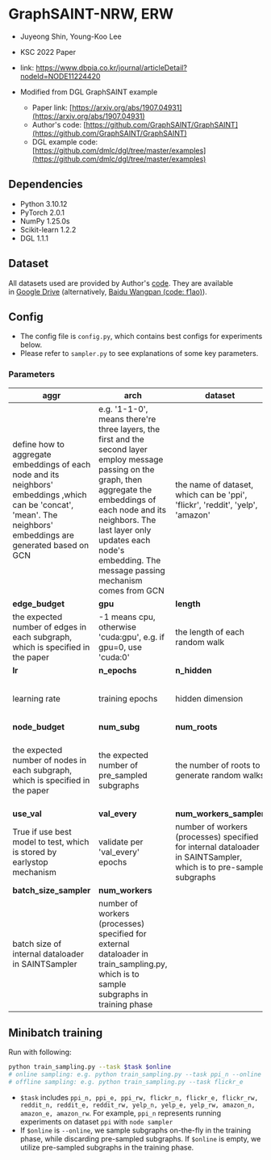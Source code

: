 # GraphSAINT-NRW, ERW
- Juyeong Shin, Young-Koo Lee
- KSC 2022 Paper
- link: https://www.dbpia.co.kr/journal/articleDetail?nodeId=NODE11224420

- Modified from DGL GraphSAINT example
    - Paper link: [https://arxiv.org/abs/1907.04931](https://arxiv.org/abs/1907.04931)
    - Author's code: [https://github.com/GraphSAINT/GraphSAINT](https://github.com/GraphSAINT/GraphSAINT)
    - DGL example code: [https://github.com/dmlc/dgl/tree/master/examples](https://github.com/dmlc/dgl/tree/master/examples)

## Dependencies

- Python 3.10.12
- PyTorch 2.0.1
- NumPy 1.25.0s
- Scikit-learn 1.2.2
- DGL 1.1.1

## Dataset

All datasets used are provided by Author's [code](https://github.com/GraphSAINT/GraphSAINT). They are available in [Google Drive](https://drive.google.com/drive/folders/1zycmmDES39zVlbVCYs88JTJ1Wm5FbfLz) (alternatively, [Baidu Wangpan (code: f1ao)](https://pan.baidu.com/s/1SOb0SiSAXavwAcNqkttwcg#list/path=%2F)).

## Config

- The config file is `config.py`, which contains best configs for experiments below.
- Please refer to `sampler.py` to see explanations of some key parameters.

### Parameters

| **aggr**                                                     | **arch**                                                     | **dataset**                                                  | **dropout**                                                  |
| ------------------------------------------------------------ | ------------------------------------------------------------ | ------------------------------------------------------------ | ------------------------------------------------------------ |
| define how to aggregate embeddings of each node and its neighbors' embeddings ,which can be 'concat', 'mean'. The neighbors' embeddings are generated based on GCN | e.g. '1-1-0', means there're three layers, the first and the second layer employ message passing on the graph, then aggregate the embeddings of each node  and its neighbors. The last layer only updates each node's embedding. The message passing  mechanism comes from GCN | the name of dataset, which can be 'ppi', 'flickr', 'reddit', 'yelp', 'amazon' | the dropout of model used in train_sampling.py               |
| **edge_budget**                                              | **gpu**                                                      | **length**                                                   | **log_dir**                                                  |
| the expected number of edges in each subgraph, which is specified in the paper | -1 means cpu, otherwise 'cuda:gpu', e.g. if gpu=0, use 'cuda:0' | the length of each random walk                               | the directory storing logs                                   |
| **lr**                                                       | **n_epochs**                                                 | **n_hidden**                                                 | **no_batch_norm**                                            |
| learning rate                                                | training epochs                                              | hidden dimension                                             | True if do NOT employ batch normalization in each layer      |
| **node_budget**                                              | **num_subg**                                                 | **num_roots**                                                | **sampler**                                                  |
| the expected number of nodes in each subgraph, which is specified in the paper | the expected number of pre_sampled subgraphs                 | the number of roots to generate random walks                 | specify which sampler to use, which can be 'node', 'edge', 'rw', corresponding to node, edge, random walk sampler |
| **use_val**                                                  | **val_every**                                                | **num_workers_sampler**                                      | **num_subg_sampler**                                            |
| True if use best model to test, which is stored by earlystop mechanism | validate per 'val_every' epochs                              | number of workers (processes) specified for internal dataloader in SAINTSampler, which is to pre-sample subgraphs | the maximal number of pre-sampled subgraphs                  |
| **batch_size_sampler**                                          | **num_workers**                                              |                                                              |                                                              |
| batch size of internal dataloader in SAINTSampler            | number of workers (processes) specified for external dataloader in train_sampling.py, which is to sample subgraphs in training phase |                                                              |                                                              |


## Minibatch training

Run with following:
```bash
python train_sampling.py --task $task $online
# online sampling: e.g. python train_sampling.py --task ppi_n --online
# offline sampling: e.g. python train_sampling.py --task flickr_e
```

- `$task` includes `ppi_n, ppi_e, ppi_rw, flickr_n, flickr_e, flickr_rw, reddit_n, reddit_e, reddit_rw, yelp_n, yelp_e, yelp_rw, amazon_n, amazon_e, amazon_rw`. For example, `ppi_n` represents running experiments on dataset `ppi` with `node sampler`
- If `$online` is `--online`,  we sample subgraphs on-the-fly in the training phase, while discarding pre-sampled subgraphs. If `$online` is empty, we utilize pre-sampled subgraphs in the training phase.
